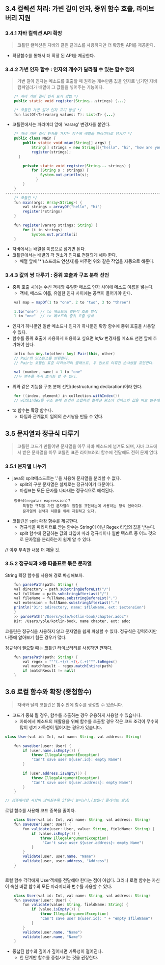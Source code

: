 
## 3.4 컬렉션 처리: 가변 길이 인자, 중위 함수 호출, 라이브버리 지원

### 3.4.1 자바 컬렉션 API 확장
> 코틀린 컬렉션은 자바와 같은 클래스를 사용하지만 더 확장된 API를 제공한다.
* 확장함수를 통해서 더 확장 된 API를 제공한다.

### 3.4.2 가변 인자 함수 : 인자의 개수가 달라질 수 있는 함수 정의
> 가변 길이 인자는 메소드를 호출할 때 원하는 개수만큼 값을 인자로 넘기면 자바 컴파일러가 배열에 그 값들을 넣어주는 기능이다. 

``` java
	/* 자바 가변 길이 인자 표기 방법 */
	public static void register(String...strings) {...}

	/* 코틀린 가변 길이 인자 표기 방법 */
	fun listOf<T>(vararg values: T): List<T> {...}
```

* 코틀린에서는 파라미터 앞에 'vararg' 변경자를 붙인다. 

``` java
	/* 자바 자변 길이 인자를 가지는 함수에 배열을 파라미터로 넘기기 */
	public class Main {     
	    public static void mian(String[] args) {  
		    String[] strings = new String[]{"hello", "hi", "how are you"};  
			register(strings);  
	  }  
      
	    private static void register(String... strings) {  
	        for (String s : strings) {  
	            System.out.println(s);  
			  }  
	    }  
	}
------------------------------------------------------------------------------------
	/* 코틀린 */
	fun main(args: Array<String>) {  
	    val strings = arrayOf("hello", "hi")  
	    register(*strings) 
	}  
  
	fun register(vararg strings: String) {  
	    for (i in strings)  
	        System.out.println(i)  
	}
```
* 자바에서는 배열을 이름으로 넘기면 된다.
* 코틀린에서는 배열의 각 원소가 인자로 전달되게 해야 한다.
	* 배열 앞에 '*'(스프레드 연산자)를 써주면 위와 같은 작업을 자동으로 해준다.

### 3.4.3 값의 쌍 다루기 : 중위 호출과 구조 분해 선언
* 중위 호출 시에는 수신 객체와 유일한 메소드 인자 사이에 메소드 이름을 넣는다.
	* 객체, 메소드 이름, 유일한 인자 사이에는 공백이 들어가야 한다.
``` java
	val map = mapOf(1 to "one", 2 to "two", 3 to "three")
	
	1.to("one") // to 메소드의 일반적 호출 방식
	1 to "one"	// to 메소드의 중위 호출 방식
```
* 인자가 하나뿐인 일반 메소드나 인자가 하나뿐인 확장 함수에 중위 호출을 사용할 수 있다.
* 함수를 중위 호출에 사용하게 허용하고 싶으면 _infix_ 변경자를 메소드 선언 앞에 추가해야 한다.
``` java
	infix fun Any.to(other: Any) Pair(this, other)
	// Pair의 인스턴스를 반환한다. 
	// Pair는 코틀린 표준 라이브러리 클래스로, 두 원소로 이뤄진 순서쌍을 표현한다.

	val (number, name) = 1 to "one"
	//두 변수를 즉시 초기화 할 수 있다.
```
* 위와 같은 기능을 구조 분해 선언(destructuring declaration)이라 한다.
``` java
	for ((index, element) in collection.withIndex())
	// withIndex를 구조 분해 선언과 조합하면 컬렉션 원소의 인덱스와 값을 따로 변수에 담을 수 있다.
```
* to 함수는 확장 함수다. 
	* 타입과 관계없이 임의의 순서쌍을 만들 수 있다.

## 3.5 문자열과 정규식 다루기
> 코틀린 코드가 만들어낸 문자열을 아무 자바 메소드에 넘겨도 되며, 
> 자바 코드에서 받은 문자열을 아무 코틀린 표준 라이브러리 함수에 전달해도 전혀 문제 없다.

### 3.5.1 문자열 나누기
* java의 split메소드로는 '.'을 사용해 문자열을 분리할 수 없다.
	* split의 구분 문자열은 실제로는 정규식이기 때문이다. 
	* 마침표는 모든 문자를 나타내는 정규식으로 해석된다.
```
	정규식(regular expression)?
		특정한 규칙을 가진 문자열의 집합을 표현하는데 사용하는 형식 언어이다.
		문자열의 검색과 치환을 위해 지원하고 있다.
```
* 코틀린은 split 확장 함수를 제공한다.
	* 정규식을 파라미터로 받는 함수는 String이 아닌 Regex 타입의 값을 받는다.
	* split 함수에 전달하는 값의 타입에 따라 정규식이나 일반 텍스트 중 어느 것으로 문자열을 분리하는지 쉽게 알 수 있다.

// 이후 부족한 내용 더 채울 것.

### 3.5.2 정규식과 3중 따옴표로 묶은 문자열
String 확장 함수를 사용해 경로 파싱해보자.
``` java
	fun parsePath(path: String) {
	val directory = path.substringBeforeLst("/")
	val fullName = path.substringAfterLast("/")
	val fileName = fullName.substringBeforeLst(".")
	val extension = fullName.substringAfterLast(".")
	println("Dir: $directory, name: $fileName, ext: $extension")
	}
	>> parsePath("/Users/yole/kotlin-book/chapter.adoc")
	Dir: /Users/yole/kotlin-book, name chapter, ext: adoc
```
코틀린은 정규식을 사용하지 않고 문자열을 쉽게 파싱할 수 있다.
정규식은 강력하지만 나중에 알아보기 힘든 경우가 많다.

정규식이 필요할 때는 코틀린 라이브러리를 사용하면 편하다.
``` java
	fun parsePath(path: String) {
		val regex = """(.+)/(.+)\.(.+)""".toRegex()
		val matchResult - regex.matchEntire(path)
		if (matchResult != null)
	}
```
## 3.6 로컬 함수와 확장 (중첩함수)
> 자바와 달리 코틀린은 함수 안에 함수를 생성할 수 있습니다.
* 코드가 중복 될 경우, 함수를 추출하는 경우 유용하게 사용할 수 있습니다.
	* 자바에서 메소드의 재활용을 위해 함수를 추출할 경우 작은 코드 조각이 무수히 많이 생겨 가독성이 떨어지는 경우가 있습니다.
``` java
class User(val id: Int, val name: String, val address: String)  
  
	fun saveUser(user: User) {  
	    if (user.name.isEmpty()) {  
	        throw IllegalArgumentException(
	        "Can't save user ${user.id}: empty Name")  
	    }  
  
	    if (user.address.isEmpty()) {  
	        throw IllegalArgumentException(
	        "Can't save user ${user.address}: empty Name")  
	    }  
	}

// 검증해야할 사항이 많이질수록 if문이 늘어난다.(보일러 플레이트 발생)
```
로컬 함수를 사용해 코드 중복을 줄이자.

``` java
	class User(val id: Int, val name: String, val address: String) 
	fun saveUser(user: User) {
		fun validate(user: User, value: String, fieldName: String) {
			if (value.isEmpty()) {
				throw IllegalArgumentException(
				 "Can't save user ${user.address}: empty Name")
			}
		}
		validate(user, user.name, "Name")
		validate(user, user.address, "Address")
	}
	
```
로컬 함수 각각에게 User객체를 전달해야 한다는 점이 아쉽다.
그러나 로컬 함수는 자신이 속한 바깥 함수의 모든 파라미터와 변수를 사용할 수 있다.

``` java
	class User(val id: Int, val name: String, val address: String)
	fun saveUser(user: User) {
		fun validate(value: String, fieldName: String) {
			if (value.isEmpty()) {
				throw IllegalArgumentException(
				"Can't save user ${user.id}: " + "empty $fileName")
			}
		}
		validate(user.name, "Name")
		validate(user.name, "Name")	
	}
```
* 중첩된 함수의 깊이가 깊어지면 가독성이 떨어진다. 
	* 한 단계만 함수를 중첩시키는 것을 권장한다.
